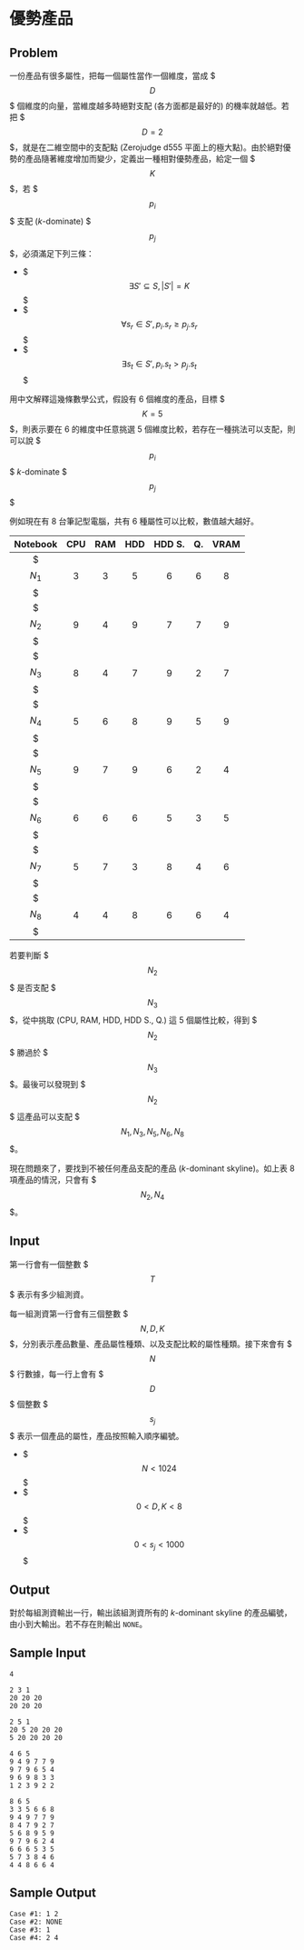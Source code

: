 # 優勢產品 #

## Problem ##

一份產品有很多屬性，把每一個屬性當作一個維度，當成 $$$D$$$ 個維度的向量，當維度越多時絕對支配 (各方面都是最好的) 的機率就越低。若把 $$$D = 2$$$，就是在二維空間中的支配點 (Zerojudge d555 平面上的極大點)。由於絕對優勢的產品隨著維度增加而變少，定義出一種相對優勢產品，給定一個 $$$K$$$，若 $$$p_i$$$ 支配 (*k*-dominate) $$$p_j$$$，必須滿足下列三條：

* $$$\exists S' \subseteq S, |S'| = K$$$
* $$$\forall s_r \in S', p_i.s_r \geq p_j.s_r $$$
* $$$\exists s_t \in S', p_i.s_t > p_j.s_t$$$

用中文解釋這幾條數學公式，假設有 6 個維度的產品，目標 $$$K = 5$$$，則表示要在 6 的維度中任意挑選 5 個維度比較，若存在一種挑法可以支配，則可以說 $$$p_i$$$ *k*-dominate $$$p_j$$$

例如現在有 8 台筆記型電腦，共有 6 種屬性可以比較，數值越大越好。

|Notebook |CPU |RAM | HDD | HDD S. | Q.  | VRAM|
|:-------:|:--:|:--:|:---:|:------:|:---:|:---:|
| $$$N_1$$$ | 3 | 3 | 5 | 6 | 6 | 8 |
| $$$N_2$$$ | 9 | 4 | 9 | 7 | 7 | 9 |
| $$$N_3$$$ | 8 | 4 | 7 | 9 | 2 | 7 |
| $$$N_4$$$ | 5 | 6 | 8 | 9 | 5 | 9 |
| $$$N_5$$$ | 9 | 7 | 9 | 6 | 2 | 4 |
| $$$N_6$$$ | 6 | 6 | 6 | 5 | 3 | 5 |
| $$$N_7$$$ | 5 | 7 | 3 | 8 | 4 | 6 |
| $$$N_8$$$ | 4 | 4 | 8 | 6 | 6 | 4 |

若要判斷 $$$N_2$$$ 是否支配 $$$N_3$$$，從中挑取 (CPU, RAM, HDD, HDD S., Q.) 這 5 個屬性比較，得到 $$$N_2$$$ 勝過於 $$$N_3$$$。最後可以發現到 $$$N_2$$$ 這產品可以支配 $$$N_1, N_3, N_5, N_6, N_8$$$。

現在問題來了，要找到不被任何產品支配的產品 (*k*-dominant skyline)。如上表 8 項產品的情況，只會有 $$$N_2, N_4$$$。

## Input ##

第一行會有一個整數 $$$T$$$ 表示有多少組測資。

每一組測資第一行會有三個整數 $$$N, D, K$$$，分別表示產品數量、產品屬性種類、以及支配比較的屬性種類。接下來會有 $$$N$$$ 行數據，每一行上會有 $$$D$$$ 個整數 $$$s_j$$$ 表示一個產品的屬性，產品按照輸入順序編號。

* $$$N < 1024$$$
* $$$0 < D, K < 8$$$
* $$$0 < s_j < 1000$$$

## Output ##

對於每組測資輸出一行，輸出該組測資所有的 *k*-dominant skyline 的產品編號，由小到大輸出。若不存在則輸出 `NONE`。

## Sample Input ##

```
4

2 3 1
20 20 20
20 20 20

2 5 1
20 5 20 20 20
5 20 20 20 20

4 6 5
9 4 9 7 7 9
9 7 9 6 5 4
9 6 9 8 3 3
1 2 3 9 2 2

8 6 5
3 3 5 6 6 8
9 4 9 7 7 9
8 4 7 9 2 7
5 6 8 9 5 9
9 7 9 6 2 4
6 6 6 5 3 5
5 7 3 8 4 6
4 4 8 6 6 4
```

## Sample Output ##

```
Case #1: 1 2
Case #2: NONE
Case #3: 1
Case #4: 2 4
```